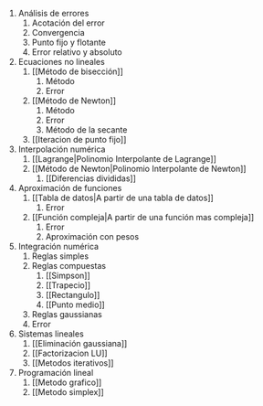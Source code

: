 1. Análisis de errores
	1. Acotación del error
	2. Convergencia 
	3. Punto fijo y flotante
	4. Error relativo y absoluto
2. Ecuaciones no lineales
	1. [[Método de bisección]]
		1. Método
		2. Error
	2. [[Método de Newton]]
		1. Método
		2. Error
		3. Método de la secante
	4. [[Iteracion de punto fijo]]
3. Interpolación numérica
	1. [[Lagrange|Polinomio Interpolante de Lagrange]]
	2. [[Método de Newton|Polinomio Interpolante de Newton]]
		1. [[Diferencias divididas]]
4. Aproximación de funciones
	1. [[Tabla de datos|A partir de una tabla de datos]]
		1. Error
	2. [[Función compleja|A partir de una función mas compleja]]
		1. Error
		2. Aproximación con pesos
5. Integración numérica
	1. Reglas simples
	2. Reglas compuestas
		1. [[Simpson]]
		2. [[Trapecio]]
		3. [[Rectangulo]]
		4. [[Punto medio]]
	3. Reglas gaussianas 
	4. Error 
6. Sistemas lineales
	1. [[Eliminación gaussiana]]
	2. [[Factorizacion LU]]
	3. [[Metodos iterativos]]
7. Programación lineal
	1. [[Metodo grafico]]
	2. [[Metodo simplex]]